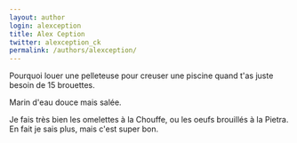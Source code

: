 ```yaml
---
layout: author
login: alexception
title: Alex Ception
twitter: alexception_ck
permalink: /authors/alexception/
---
```


Pourquoi louer une pelleteuse pour creuser une piscine quand t'as juste besoin de 15 brouettes.

Marin d'eau douce mais salée.

Je fais très bien les omelettes à la Chouffe, ou les oeufs brouillés à la Pietra. En fait je sais plus, mais c'est super bon.
